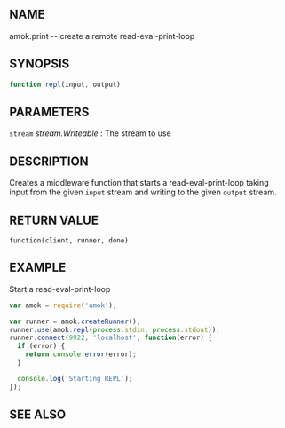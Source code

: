 ## NAME

amok.print -- create a remote read-eval-print-loop

## SYNOPSIS

```js
function repl(input, output)
```

## PARAMETERS
`stream` *stream.Writeable*
:   The stream to use

## DESCRIPTION

Creates a middleware function that starts a read-eval-print-loop taking
input from the given `input` stream and writing to the given `output` stream.

## RETURN VALUE

`function(client, runner, done)`

## EXAMPLE
Start a read-eval-print-loop

```js
var amok = require('amok');

var runner = amok.createRunner();
runner.use(amok.repl(process.stdin, process.stdout));
runner.connect(9922, 'localhost', function(error) {
  if (error) {
    return console.error(error);
  }

  console.log('Starting REPL');
});
```

## SEE ALSO
